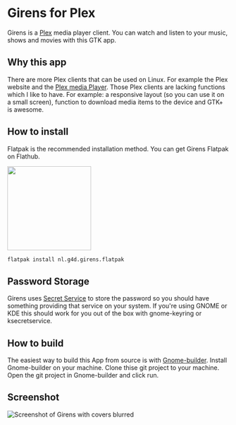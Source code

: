# Girens for Plex

Girens is a [Plex](https://www.plex.tv/) media player client. You can watch and listen to your music, shows and movies with this GTK app.

## Why this app

There are more Plex clients that can be used on Linux. For example the Plex website and the [Plex media Player](https://www.plex.tv/apps-devices/#modal-devices-plex-media-player). Those Plex clients are lacking functions which I like to have. For example: a responsive layout (so you can use it on a small screen), function to download media items to the device and GTK+ is awesome.

## How to install

Flatpak is the recommended installation method. You can get Girens Flatpak on Flathub.

<a href="https://flathub.org/apps/details/nl.g4d.Girens">
<img src="https://flathub.org/assets/badges/flathub-badge-i-en.png" width="190px" />
</a>

```bash
flatpak install nl.g4d.girens.flatpak
```

## Password Storage

Girens uses [Secret Service](https://www.freedesktop.org/wiki/Specifications/secret-storage-spec/)
to store the password so you should have something providing 
that service on your system. If you're using GNOME or KDE
this should work for you out of the box with gnome-keyring or
ksecretservice.

## How to build

The easiest way to build this App from source is with [Gnome-builder](https://wiki.gnome.org/Apps/Builder). Install Gnome-builder on your machine. Clone thise git project to your machine. Open the git project in Gnome-builder and click run.

## Screenshot

![Screenshot of Girens with covers blurred](https://g4d.nl/girens/screenshot_films_blurred.png)
